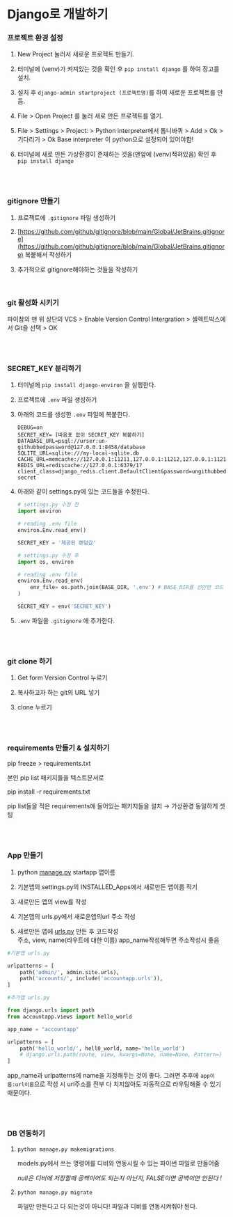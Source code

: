 # Django로 개발하기


### 프로젝트 환경 설정
1. New Project 눌러서 새로운 프로젝트 만들기.

2. 터미널에 (venv)가 켜져있는 것을 확인 후 `pip install django` 를 하여 장고를 설치.

3. 설치 후 `django-admin startproject (프로젝트명)`를 하여 새로운 프로젝트를 만듬.

4. File > Open Project 를 눌러 새로 만든 프로젝트를 열기.

5. File > Settings > Project: > Python interpreter에서 톱니바퀴 > Add > Ok > 기다리기 > Ok 
    Base interpreter 이 python으로 설정되어 있어야함!

6. 터미널에 새로 만든 가상환경이 존재하는 것을(맨앞에 (venv)적혀있음) 확인 후 `pip install django`

<br/>
<br/>

### gitignore 만들기

1. 프로젝트에 `.gitignore` 파일 생성하기

2. [https://github.com/github/gitignore/blob/main/Global/JetBrains.gitignore](https://github.com/github/gitignore/blob/main/Global/JetBrains.gitignore) 복붙해서 작성하기

3. 추가적으로 gitignore해야하는 것들을 작성하기

<br/> 

### git 활성화 시키기
파이참의 맨 위 상단의 VCS > Enable Version Control Intergration > 셀렉트박스에서 Git을 선택 > OK

<br/>
<br/> 

### SECRET_KEY 분리하기 

1. 터미널에 `pip install django-environ` 을 실행한다.

2. 프로젝트에 `.env` 파일 생성하기

3. 아래의 코드를 생성한 `.env` 파일에 복붙한다.  
    
    ```
    DEBUG=on
    SECRET_KEY= [따옴표 없이 SECRET_KEY 복붙하기]
    DATABASE_URL=psql://urser:un-githubbedpassword@127.0.0.1:8458/database
    SQLITE_URL=sqlite:///my-local-sqlite.db
    CACHE_URL=memcache://127.0.0.1:11211,127.0.0.1:11212,127.0.0.1:11213
    REDIS_URL=rediscache://127.0.0.1:6379/1?client_class=django_redis.client.DefaultClient&password=ungithubbed-secret
    ```
    
4. 아래와 같이 settings.py에 있는 코드들을 수정한다.
    
    ```python
    # settings.py 수정 전
    import environ
    
    # reading .env file
    environ.Env.read_env()
    
    SECRET_KEY = '제공된 랜덤값'
    ```
    
    ```python
    # settings.py 수정 후
    import os, environ
    
    # reading .env file
    environ.Env.read_env(
        env_file= os.path.join(BASE_DIR, '.env') # BASE_DIR를 선언한 코드 아래에 이 코드가 있어야함
    )
    
    SECRET_KEY = env('SECRET_KEY')
    ```
    
5. `.env` 파일을 `.gitignore` 에 추가한다.

<br/>
<br/>

### git clone 하기 
1. Get form Version Control 누르기

2. 복사하고자 하는 git의 URL 넣기

3. clone 누르기

<br/>
<br/>

### requirements 만들기 & 설치하기

pip freeze > requirements.txt

본인 pip list 패키지들을 텍스트문서로

pip install -r requirements.txt

pip list들을 적은 requirements에 들어있는 패키지들을 설치 → 가상환경 동일하게 셋팅

<br/>
<br/>

### App 만들기
1. python [manage.py](http://manage.py) startapp 앱이름

2. 기본앱의 settings.py의 INSTALLED_Apps에서 새로만든 앱이름 적기

3. 새로만든 앱의 view를 작성

4. 기본앱의 urls.py에서 새로운앱의url 주소 작성

5. 새로만든 앱에 [urls.py](http://urls.py) 만든 후 코드작성    
    주소, view, name(라우트에 대한 이름)           app_name작성해두면 주소작성시 좋음

```python
#기본앱 urls.py

urlpatterns = [ 
    path('admin/', admin.site.urls),
    path('accounts/', include('accountapp.urls')), 
]
```

```python
#추가앱 urls.py

from django.urls import path
from accountapp.views import hello_world

app_name = "accountapp"

urlpatterns = [
	path('hello_world/', hell0_world, name='hello_world') 
	# django.urls.path(route, view, kwargs=None, name=None, Pattern=)
]
```

app_name과 urlpatterns에 name을 지정해두는 것이 좋다. 그러면 추후에 `app이름:url이름`으로 작성 시 url주소를 전부 다 치지않아도 자동적으로 라우팅해줄 수 있기 때문이다.

<br/>
<br/>

### DB 연동하기

1. `python manage.py makemigrations`

    models.py에서 쓰는 명령어를 디비와 연동시킬 수 있는 파이썬 파일로 만들어줌
    
    *null은 디비에 저장할때 공백이어도 되는지 아닌지, FALSE이면 공백이면 안된다 !*

2.  `python manage.py migrate`

    파일만 만든다고 다 되는것이 아니다! 파일과 디비를 연동시켜줘야 된다.